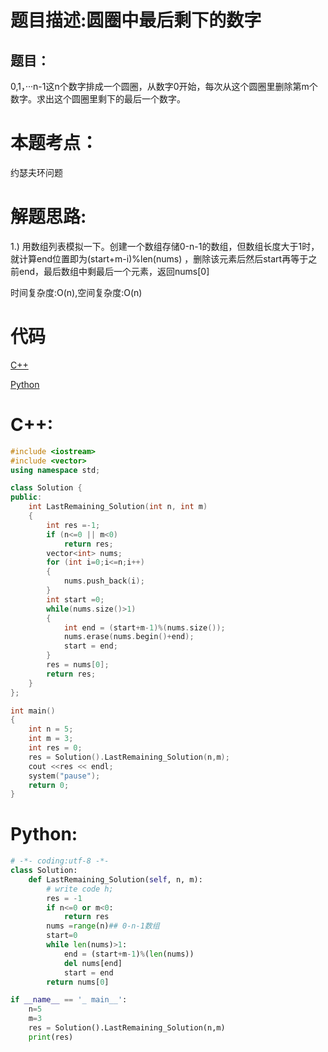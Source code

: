 # 题目描述:圆圈中最后剩下的数字
## 题目：
0,1，···n-1这n个数字排成一个圆圈，从数字0开始，每次从这个圆圈里删除第m个数字。求出这个圆圈里剩下的最后一个数字。
# 本题考点：
  
  约瑟夫环问题
  
# 解题思路:
  
  1.) 用数组列表模拟一下。创建一个数组存储0-n-1的数组，但数组长度大于1时，就计算end位置即为(start+m-i)%len(nums) ，删除该元素后然后start再等于之前end，最后数组中剩最后一个元素，返回nums[0]
  
  时间复杂度:O(n),空间复杂度:O(n)

# 代码

[C++](./ConstuctArray.cpp)

[Python](./ConstuctArray.py)

# C++:
```c++
#include <iostream>
#include <vector>
using namespace std;

class Solution {
public:
    int LastRemaining_Solution(int n, int m)
    {
        int res =-1;
        if (n<=0 || m<0)
            return res;
        vector<int> nums;
        for (int i=0;i<=n;i++)
        {
            nums.push_back(i);
        }
        int start =0;
        while(nums.size()>1)
        {
            int end = (start+m-1)%(nums.size());
            nums.erase(nums.begin()+end);
            start = end;
        }
        res = nums[0];
        return res;
    }
};

int main()
{
    int n = 5;
    int m = 3;
    int res = 0;
    res = Solution().LastRemaining_Solution(n,m);
    cout <<res << endl;
    system("pause");
    return 0;
}
```

# Python:
```python
# -*- coding:utf-8 -*-
class Solution:
    def LastRemaining_Solution(self, n, m):
        # write code h;
        res = -1
        if n<=0 or m<0:
            return res
        nums =range(n)## 0-n-1数组
        start=0
        while len(nums)>1:
            end = (start+m-1)%(len(nums))
            del nums[end]
            start = end
        return nums[0]

if __name__ == '_ main__':
    n=5
    m=3
    res = Solution().LastRemaining_Solution(n,m)    
    print(res)
```
